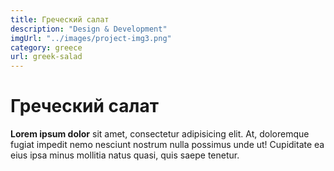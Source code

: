 ```yaml
---
title: Греческий салат
description: "Design & Development"
imgUrl: "../images/project-img3.png"
category: greece
url: greek-salad
---
```


# Греческий салат

**Lorem ipsum dolor** sit amet, consectetur adipisicing elit. At, doloremque fugiat impedit nemo nesciunt nostrum nulla possimus unde ut! Cupiditate ea eius ipsa minus mollitia natus quasi, quis saepe tenetur.